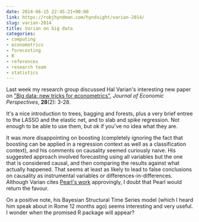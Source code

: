 ```yaml
---
date: 2014-06-15 22:45:21+00:00
link: https://robjhyndman.com/hyndsight/varian-2014/
slug: varian-2014
title: Varian on big data
categories:
- computing
- econometrics
- forecasting
- R
- references
- research team
- statistics
---
```


Last week my research group discussed Hal Varian's interesting new paper on ["Big data: new tricks for econometrics"](http://www.aeaweb.org/articles.php?doi=10.1257/jep.28.2.3), _Journal of Economic Perspectives_, **28**(2): 3-28.

It's a nice introduction to trees, bagging and forests, plus a very brief entree to the LASSO and the elastic net, and to slab and spike regression. Not enough to be able to use them, but ok if you've no idea what they are. <!-- more -->

It was more disappointing on boosting (completely ignoring the fact that boosting can be applied in a regression context as well as a classification context), and his comments on causality seemed curiously naive. His suggested approach involved forecasting using all variables but the one that is considered causal, and then comparing the results against what actually happened. That seems at least as likely to lead to false conclusions on causality as instrumental variables or differences-in-differences. Although Varian cites [Pearl's work](http://buy.geni.us/Proxy.ashx?TSID=140570\&GR_URL=http%3A%2F%2Fwww.amazon.com%2Fdp%2F0521773628/) approvingly, I doubt that Pearl would return the favour.

On a positive note, his Bayesian Structural Time Series model (which I heard him speak about in Rome 12 months ago) seems interesting and very useful. I wonder when the promised R package will appear?
